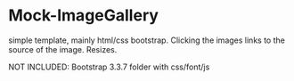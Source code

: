# Mock-ImageGallery
simple template, mainly html/css bootstrap. Clicking the images links to the source of the image. Resizes.

NOT INCLUDED: Bootstrap 3.3.7 folder with css/font/js
